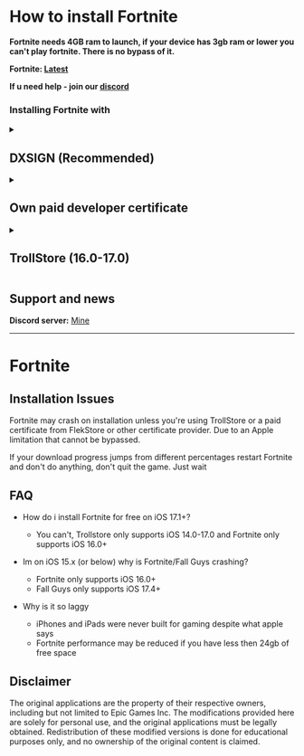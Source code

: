 # How to install Fortnite

**Fortnite needs 4GB ram to launch, if your device has 3gb ram or lower you can't play fortnite. There is no bypass of it.**

**Fortnite: [Latest](https://github.com/syrxty/spamming/releases/download/v34.10/Syrxty-FnIPA-v34.10.ipa)**

**If u need help - join our [discord](https://discord.gg/WhJ2wCgSHp)**

### Installing Fortnite with

<details>
<summary><h2>DXSIGN (Recommended)</h2></summary>

* **You can get your paid developer certificate via [DXSIGN](https://dxsign.cc/) and buy 1 year certificate for 5$ and download feather in their website!**
</details>

<details>
<summary><h2>Own paid developer certificate</h2></summary>

* If you have your own paid developer certificate
Enable these following entitlements if you don't have it (otherwise it will crash):
   - **Extended Virtual Addressing**
   - **Increased Memory Limit**
2. Sign the IPA with your certificate using your preferred signing method.
</details>

<details>
<summary><h2>TrollStore (16.0-17.0)</h2></summary>
   
* You can use [this guide](https://ios.cfw.guide/installing-trollstore) to get TrollStore, after this just install latest ipa
</details>

## Support and news
**Discord server:** [Mine](https://discord.gg/WhJ2wCgSHp)

---

# Fortnite

## Installation Issues
Fortnite may crash on installation unless you're using TrollStore or a paid certificate from FlekStore or other certificate provider. Due to an Apple limitation that cannot be bypassed.

If your download progress jumps from different percentages restart Fortnite and don't do anything, don't quit the game. Just wait

## FAQ

- How do i install Fortnite for free on iOS 17.1+?
  - You can't, Trollstore only supports iOS 14.0-17.0 and Fortnite only supports iOS 16.0+

- Im on iOS 15.x (or below) why is Fortnite/Fall Guys crashing?
  - Fortnite only supports iOS 16.0+
  - Fall Guys only supports iOS 17.4+

- Why is it so laggy
  - iPhones and iPads were never built for gaming despite what apple says
  - Fortnite performance may be reduced if you have less then 24gb of free space

## Disclaimer
The original applications are the property of their respective owners, including but not limited to Epic Games Inc. The modifications provided here are solely for personal use, and the original applications must be legally obtained. Redistribution of these modified versions is done for educational purposes only, and no ownership of the original content is claimed.
